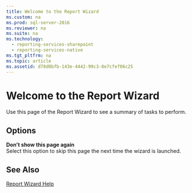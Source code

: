 ```yaml
---
title: Welcome to the Report Wizard
ms.custom: na
ms.prod: sql-server-2016
ms.reviewer: na
ms.suite: na
ms.technology: 
  - reporting-services-sharepoint
  - reporting-services-native
ms.tgt_pltfrm: na
ms.topic: article
ms.assetid: d78d0bfb-143e-4442-99c3-8e7cfef06c25
---
```

# Welcome to the Report Wizard
  Use this page of the Report Wizard to see a summary of tasks to perform.  
  
## Options  
 **Don't show this page again**  
 Select this option to skip this page the next time the wizard is launched.  
  
## See Also  
 [Report Wizard Help](../../Topics/TopicNameNotContainA/Report-Wizard-Help.md)  
  
  